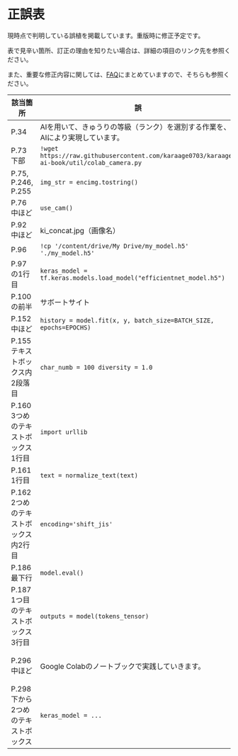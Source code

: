 # 正誤表

現時点で判明している誤植を掲載しています。重版時に修正予定です。

表で見辛い箇所、訂正の理由を知りたい場合は、詳細の項目のリンク先を参照ください。

また、重要な修正内容に関しては、[FAQ](./FAQ.md)にまとめていますので、そちらも参照ください。

| 該当箇所 | 誤 | 正 | 詳細 |
| -- | -- | -- | -- |
| P.34 | AIを用いて、きゅうりの等級（ランク）を選別する作業を、AIにより実現しています。 | AIを用いて、きゅうりの等級（ランク）を選別する作業を実現しています。| [#5](https://github.com/karaage0703/karaage-ai-book/issues/5)|
| P.73 下部 | `!wget https://raw.githubusercontent.com/karaage0703/karaage-ai-book/util/colab_camera.py` | `!wget https://raw.githubusercontent.com/karaage0703/karaage-ai-book/master/util/colab_camera.py` | [#2](https://github.com/karaage0703/karaage-ai-book/issues/2) |
| P.75, P.246, P.255 | `img_str = encimg.tostring()` | `img_str = encimg.tobytes()` | [#4](https://github.com/karaage0703/karaage-ai-book/issues/4), [#20](https://github.com/karaage0703/karaage-ai-book/issues/20) |
| P.76 中ほど | `use_cam()` | `colab_camera.use_cam()` | [#3](https://github.com/karaage0703/karaage-ai-book/issues/3) |
| P.92 中ほど | ki_concat.jpg（画像名） | concat.jpg（画像名） | [#15](https://github.com/karaage0703/karaage-ai-book/issues/15) |
| P.96 | `!cp '/content/drive/My Drive/my_model.h5' './my_model.h5'` | `!cp '/content/drive/My Drive/my_model_aug.h5' './my_model_aug.h5'` | [#7](https://github.com/karaage0703/karaage-ai-book/issues/7) |
| P.97の1行目 | `keras_model = tf.keras.models.load_model("efficientnet_model.h5")` | `import tensorflow_hub as hub`<br>`keras_model = tf.keras.models.load_model("efficientnet_model.h5", custom_objects={'KerasLayer':hub.KerasLayer})` | [#6](https://github.com/karaage0703/karaage-ai-book/issues/6) |
| P.100の前半 | サボートサイト | サポートサイト | [#9](https://github.com/karaage0703/karaage-ai-book/issues/9) |
| P.152中ほど | `history = model.fit(x, y, batch_size=BATCH_SIZE, epochs=EPOCHS)` | `history = model.fit(x, y, batch_size=BATCH_SIZE, epochs=EPOCHS, callbacks=[print_callback])` | [#10](https://github.com/karaage0703/karaage-ai-book/issues/10) |
| P.155 テキストボックス内2段落目 | `char_numb = 100 diversity = 1.0` | `diversity = 1.0` | [#11](https://github.com/karaage0703/karaage-ai-book/issues/11) |
| P.160 3つめのテキストボックス1行目 | `import urllib` | `import urllib.request` | [#22](https://github.com/karaage0703/karaage-ai-book/issues/22) |
| P.161 1行目 | `text = normalize_text(text)` | （削除） | [#12](https://github.com/karaage0703/karaage-ai-book/issues/12) |
| P.162 2つめのテキストボックス内2行目 | `encoding='shift_jis'` | `encoding='utf-8'` | [#13](https://github.com/karaage0703/karaage-ai-book/issues/13) |
| P.186 最下行 | `model.eval()` | `model_mask.eval()` | [#14](https://github.com/karaage0703/karaage-ai-book/issues/14) |
| P.187 1つ目のテキストボックス3行目 | `outputs = model(tokens_tensor)` | `outputs = model_mask(tokens_tensor)` | [#14](https://github.com/karaage0703/karaage-ai-book/issues/14) |
| P.296 中ほど | Google Colabのノートブックで実践していきます。 | Google Colabのノートブック「06_karaage_ai_book_tflite_convert.ipynb」で実践していきます。 | [#18](https://github.com/karaage0703/karaage-ai-book/issues/18) |
| P.298 下から2つめのテキストボックス | `keras_model = ...` | `keras_mnist_model = ...` | [#17](https://github.com/karaage0703/karaage-ai-book/issues/17) |
